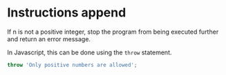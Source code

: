 # Instructions append

If n is not a positive integer, stop the program from being executed further and return an error message.

In Javascript, this can be done using the `throw` statement.

```javascript
throw 'Only positive numbers are allowed';
```
